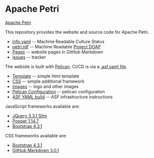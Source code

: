 # Apache Petri
[Apache Petri](https://petri.apache.org/)

This repository provides the website and source code for Apache Petri.

- [info.yaml](content/info.yaml) -- Machine Readable Culture Status
- [petri.rdf](content/petri.rdf) -- Machine Readable [Project DOAP](https://projects.apache.org/project.html?petri)
- [Pages](content/pages) -- website pages in GitHub Markdown
- [Issues](https://github.com/apache/petri-site/issues) -- tracker

The website is built with [Pelican](https://blog.getpelican.com).
CI/CD is via a [.asf.yaml file](https://cwiki.apache.org/confluence/display/INFRA/Git+-+.asf.yaml+features).

- [Template](theme/apache/templates) -- simple html template
- [CSS](theme/apache/static/css) -- simple additional framework
- [Images](content/images) -- logo and other images
- [Pelican Configuration](pelicanconf.py) -- pelican configuration
- [ASF YAML build](.asf.yaml) -- ASF infrastructure instructions

JavaScript frameworks available are:
- [JQuery 3.3.1 Slim](https://code.jquery.com/jquery-3.3.1.slim.js)
- [Popper 1.14.7](https://cdnjs.cloudflare.com/ajax/libs/popper.js/1.14.7/umd/popper.js)
- [Bootstrap 4.3.1](https://stackpath.bootstrapcdn.com/bootstrap/4.3.1/js/bootstrap.js)

CSS frameworks available are:
- [Bootstrap 4.3.1](https://stackpath.bootstrapcdn.com/bootstrap/4.3.1/css/bootstrap.css)
- [GitHub Markdown 3.0.1](https://cdnjs.cloudflare.com/ajax/libs/github-markdown-css/3.0.1/github-markdown.css)
